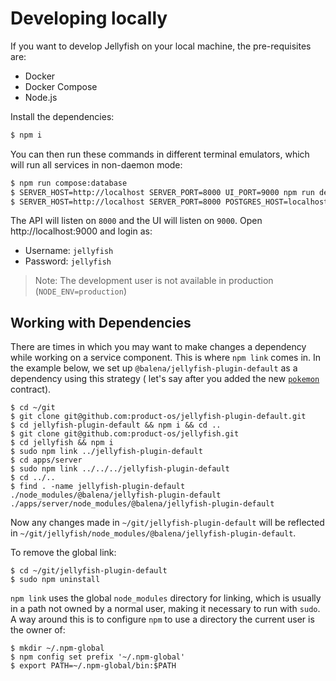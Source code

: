 # Developing locally

If you want to develop Jellyfish on your local machine, the pre-requisites are:

- Docker
- Docker Compose
- Node.js

Install the dependencies:

```sh
$ npm i
```

You can then run these commands in different terminal emulators, which will run
all services in non-daemon mode:

```sh
$ npm run compose:database
$ SERVER_HOST=http://localhost SERVER_PORT=8000 UI_PORT=9000 npm run dev:ui
$ SERVER_HOST=http://localhost SERVER_PORT=8000 POSTGRES_HOST=localhost METRICS_PORT=9100 SOCKET_METRICS_PORT=9101 REDIS_HOST=localhost npm run dev:server
```

The API will listen on `8000` and the UI will listen on `9000`. Open
http://localhost:9000 and login as:

- Username: `jellyfish`
- Password: `jellyfish`

> Note: The development user is not available in production
> (`NODE_ENV=production`)

## Working with Dependencies

There are times in which you may want to make changes a dependency while working on a service component.
This is where `npm link` comes in. In the example below, we set up `@balena/jellyfish-plugin-default` as a dependency
using this strategy ( let's say after you added the new [`pokemon`](./add-new-type.markdown) contract).

```
$ cd ~/git
$ git clone git@github.com:product-os/jellyfish-plugin-default.git
$ cd jellyfish-plugin-default && npm i && cd ..
$ git clone git@github.com:product-os/jellyfish.git
$ cd jellyfish && npm i
$ sudo npm link ../jellyfish-plugin-default
$ cd apps/server
$ sudo npm link ../../../jellyfish-plugin-default
$ cd ../..
$ find . -name jellyfish-plugin-default
./node_modules/@balena/jellyfish-plugin-default
./apps/server/node_modules/@balena/jellyfish-plugin-default
```

Now any changes made in `~/git/jellyfish-plugin-default` will be reflected in `~/git/jellyfish/node_modules/@balena/jellyfish-plugin-default`.

To remove the global link:
```
$ cd ~/git/jellyfish-plugin-default
$ sudo npm uninstall
```

`npm link` uses the global `node_modules` directory for linking, which is usually in a path not owned by a normal user, making it necessary to run with `sudo`.
A way around this is to configure `npm` to use a directory the current user is the owner of:
```
$ mkdir ~/.npm-global
$ npm config set prefix '~/.npm-global'
$ export PATH=~/.npm-global/bin:$PATH
```
